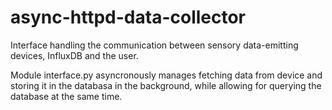 # async-httpd-data-collector

Interface handling the communication between sensory data-emitting devices, InfluxDB and the user.

Module interface.py asyncronously manages fetching data from device and storing it in the databasa in the background,
while allowing for querying the database at the same time.

